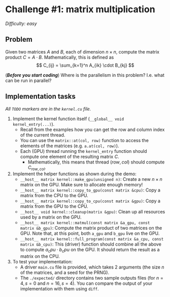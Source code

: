 # Challenge #1: matrix multiplication
*Difficulty: easy*

## Problem
Given two matrices $A$ and $B$, each of dimension $n \times n$, compute the matrix product $C = A \cdot B$.
Mathematically, this is defined as
$$
C_{ij} = \sum_{k=1}^n A_{ik} \cdot B_{kj}
$$

(***Before you start coding***) Where is the parallelism in this problem? I.e. what can be run in parallel?

## Implementation tasks
*All `TODO` markers are in the `kernel.cu` file.*

1. Implement the kernel function itself (`__global__ void kernel_entry(...)`). 
    - Recall from the examples how you can get the row and column index of the current thread.
    - You can use the `matrix::at(col, row)` function to access the elements of the matrices (e.g. `a.at(col, row)`).
    - Each (GPU) thread running the `kernel_entry` function should compute one element of the resulting matrix $C$.
      - Mathematically, this means that thread $(row, col)$ should compute $C_{row, col}$.
2. Implement the helper functions as shown during the demo:
    - `__host__ matrix kernel::make_gpu(unsigned n)`: Create a new $n \times n$ matrix on the GPU. Make sure to allocate enough memory!
    - `__host__ matrix kernel::copy_to_gpu(const matrix &cpu)`: Copy a matrix from the CPU to the GPU.
    - `__host__ matrix kernel::copy_to_cpu(const matrix &gpu)`: Copy a matrix from the GPU to the CPU.
    - `__host__ void kernel::cleanup(matrix &gpu)`: Clean up all resources used by a matrix on the GPU.
    - `__host__ matrix kernel::matmul(const matrix &a_gpu, const matrix &b_gpu)`: Compute the matrix product of two matrices on the GPU. Note that, at this point, both `a_gpu` and `b_gpu` live on the GPU.
    - `__host__ matrix kernel::full_program(const matrix &a_cpu, const matrix &b_cpu)`: This (driver) function should combine all the above to compute $a_cpu \cdot b_cpu$ on the GPU. It should return the result as a matrix on the CPU.
3. To test your implementation:
    - A driver `main.cu` file is provided, which takes 2 arguments (the size $n$ of the matrices, and a seed for the PRNG).
    - The `./expected/` directory contains two sample outputs files (for $n=4,s=0$ and $n=16,s=4$). You can compare the output of your implementation with them using `diff`.